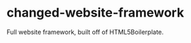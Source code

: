 changed-website-framework
=========================

Full website framework, built off of HTML5Boilerplate.